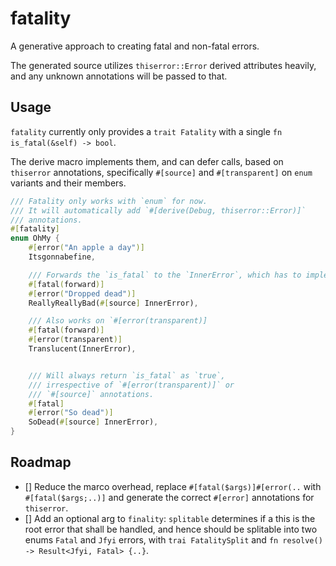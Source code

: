 # fatality

A generative approach to creating fatal and non-fatal errors.

The generated source utilizes `thiserror::Error` derived attributes heavily,
and any unknown annotations will be passed to that.


## Usage

`fatality` currently only provides a `trait Fatality` with a single `fn is_fatal(&self) -> bool`.

The derive macro implements them, and can defer calls, based on `thiserror` annotations, specifically
`#[source]` and `#[transparent]` on `enum` variants and their members.

```rust
/// Fatality only works with `enum` for now.
/// It will automatically add `#[derive(Debug, thiserror::Error)]`
/// annotations.
#[fatality]
enum OhMy {
    #[error("An apple a day")]
    Itsgonnabefine,

    /// Forwards the `is_fatal` to the `InnerError`, which has to implement `trait Fatality` as well.
    #[fatal(forward)]
    #[error("Dropped dead")]
    ReallyReallyBad(#[source] InnerError),

    /// Also works on `#[error(transparent)]
    #[fatal(forward)]
    #[error(transparent)]
    Translucent(InnerError),


    /// Will always return `is_fatal` as `true`,
    /// irrespective of `#[error(transparent)]` or
    /// `#[source]` annotations.
    #[fatal]
    #[error("So dead")]
    SoDead(#[source] InnerError),
}
```

## Roadmap

* [] Reduce the marco overhead, replace `#[fatal($args)]#[error(..` with `#[fatal($args;..)]` and generate the correct `#[error]` annotations for `thiserror`.
* [] Add an optional arg to `finality`: `splitable` determines if a this is the root error that shall be handled, and hence should be splitable into two enums `Fatal` and `Jfyi` errors, with `trai FatalitySplit` and `fn resolve() -> Result<Jfyi, Fatal> {..}`.
